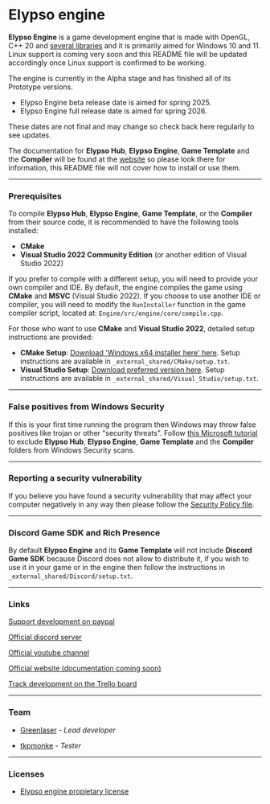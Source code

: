 # Elypso engine

**Elypso Engine** is a game development engine that is made with OpenGL, C++ 20 and [several libraries](https://github.com/Lost-Empire-Entertainment/Elypso-engine/blob/main/LIBRARIES.md) and it is primarily aimed for Windows 10 and 11. Linux support is coming very soon and this README file will be updated accordingly once Linux support is confirmed to be working.

The engine is currently in the Alpha stage and has finished all of its Prototype versions.
- Elypso Engine beta release date is aimed for spring 2025.
- Elypso Engine full release date is aimed for spring 2026.

These dates are not final and may change so check back here regularly to see updates.

The documentation for **Elypso Hub**, **Elypso Engine**, **Game Template** and the **Compiler** will be found at the [website](https://elypsoengine.com) so please look there for information, this README file will not cover how to install or use them.

---

### Prerequisites

To compile **Elypso Hub**, **Elypso Engine**, **Game Template**, or the **Compiler** from their source code, it is recommended to have the following tools installed:

- **CMake**
- **Visual Studio 2022 Community Edition** (or another edition of Visual Studio 2022)

If you prefer to compile with a different setup, you will need to provide your own compiler and IDE. By default, the engine compiles the game using **CMake** and **MSVC** (Visual Studio 2022). If you choose to use another IDE or compiler, you will need to modify the `RunInstaller` function in the game compiler script, located at: `Engine/src/engine/core/compile.cpp`.

For those who want to use **CMake** and **Visual Studio 2022**, detailed setup instructions are provided:

- **CMake Setup**: [Download 'Windows x64 installer here' here](https://cmake.org/download/). Setup instructions are available in `_external_shared/CMake/setup.txt`.
- **Visual Studio Setup**: [Download preferred version here](https://visualstudio.microsoft.com/downloads/). Setup instructions are available in `_external_shared/Visual_Studio/setup.txt`.

---

### False positives from Windows Security

If this is your first time running the program then Windows may throw false positives like trojan or other "security threats". Follow [this Microsoft tutorial](https://support.microsoft.com/en-us/windows/add-an-exclusion-to-windows-security-811816c0-4dfd-af4a-47e4-c301afe13b26) to exclude **Elypso Hub**, **Elypso Engine**, **Game Template** and the **Compiler** folders from Windows Security scans.

---

### Reporting a security vulnerability

If you believe you have found a security vulnerability that may affect your computer negatively in any way then please follow the [Security Policy file](https://github.com/Lost-Empire-Entertainment/Elypso-engine/security/policy).

---

### Discord Game SDK and Rich Presence

By default **Elypso Engine** and its **Game Template** will not include **Discord Game SDK** because Discord does not allow to distribute it, if you wish to use it in your game or in the engine then follow the instructions in `_external_shared/Discord/setup.txt`.

---

### Links

[Support development on paypal](https://www.paypal.com/donate/?hosted_button_id=QWG8SAYX5TTP6)

[Official discord server](https://discord.gg/FqJgy2SvDs)

[Official youtube channel](https://youtube.com/greenlaser)

[Official website (documentation coming soon)](https://elypsoengine.com)

[Track development on the Trello board](https://trello.com/b/hbt6ebCZ/elypso-engine)

---

### Team

* [Greenlaser](https://github.com/greeenlaser) - *Lead developer*

* [tkpmonke](https://github.com/tkpmonke) - *Tester*

---

### Licenses

* [Elypso engine propietary license](LICENSE.md)
